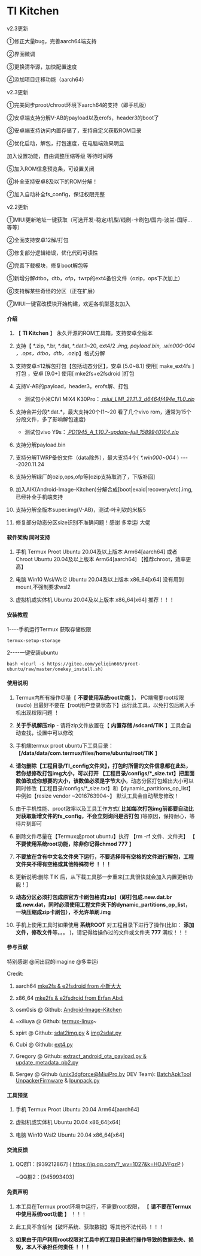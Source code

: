 
#  **TI Kitchen** 
v2.3更新

①修正大量bug，完善aarch64端支持

②界面微调

③更换清华源，加快配置速度

④添加项目迁移功能（aarch64）

v2.3更新

①完美同步proot/chroot环境下aarch64的支持（即手机版）

②安卓端支持分解V-AB的payload以及erofs，header3的boot了

③安卓端支持访问内置存储了，支持自定义获取ROM目录

④优化启动，解包，打包速度，在电脑端效果明显

 加入设置功能，自由调整压缩等级 等待时间等
 
⑤加入ROM信息预览条，可设置关闭

⑥补全支持安卓8及以下的ROM分解！

⑦加入自动补全fs_config，保证权限完整

v2.2更新

①MIUI更新地址一键获取（可选开发-稳定/机型/线刷-卡刷包/国内-波兰-国际...等等）

②全面支持安卓12解/打包

③修复部分逻辑错误，优化代码可读性

④完善下载模块，修复boot解包等

⑤新增分解dtbo，dtb，ofp，twrp的ext4备份文件（ozip，ops下次加上）

⑥支持解某些奇怪的分区（正在扩展）

⑦MIUI一键官改模块开始构建，欢迎各机型基友加入

####  **介绍** 


1.  【 **TI Kitchen** 】 永久开源的ROM工具箱，支持安卓全版本

2.  支持【 *.zip, *.br, *.dat, *.dat.1~20, ext4/2 *.img, payload.bin, *.win000-004 ，*.ops，dtbo，dtb，*.ozip】格式分解

3.  支持安卓≤12解包打包【包括动态分区】，安卓 [5.0~8.1] 使用[ make_ext4fs ]打包 ，安卓 [9.0+] 使用[ mke2fs+e2fsdroid ]打包

4.  支持V-AB的payload，header3，erofs解、打包
    - 测试包小米CIVI MIX4 K30Pro：[ _miui_LMI_21.11.3_d6464f494e_11.0.zip_ ](https://bigota.d.miui.com/21.11.3/miui_LMI_21.11.3_d6464f494e_11.0.zip)

5.  支持合并分段*.dat.*，最大支持20个(1～20 看了几个vivo rom，通常为15个分段文件，多了影响解包速度)
    - 测试包vivo Y9s：[ _PD1945_A_1.10.7-update-full_1589940104.zip_ ](http://sysupwrdl.vivo.com.cn/upgrade/official/officialFiles/PD1945_A_1.10.7-update-full_1589940104.zip)

6.  支持分解payload.bin

7.  支持分解TWRP备份文件（data除外），最大支持4个( _*.win000~004_ )   ----2020.11.24

8.  支持分解绿厂的ozip,ops,ofp等[ozip支持取消了，下版补回]

9.  加入AIK(Android-Image-Kitchen)分解合成[boot|exaid|recovery/etc].img, 已经补全手机端支持

10.  支持分解全版本super.img(V-AB)，测试-叶利钦的米板5

11.  修复部分动态分区size识别不准确问题！感谢 多幸运i 大佬 


####  **软件架构  同时支持** 

1. 手机 Termux Proot Ubuntu 20.04及以上版本 Arm64[aarch64] 或者 <Linux Deploy> Chroot Ubuntu 20.04及以上版本 Arm64[aarch64] 【推荐chroot，效率更高】

2. 电脑 Win10 Wsl/Wsl2 Ubuntu 20.04及以上版本 x86_64[x64]  没有用到mount,不强制要求wsl2

3. 虚拟机或实体机 Ubuntu 20.04及以上版本 x86_64[x64]  推荐！！！


####  **安装教程** 
1----手机运行Termux 获取存储权限 

    termux-setup-storage

2----一键安装ubuntu 

	bash <(curl -s https://gitee.com/yeliqin666/proot-ubuntu/raw/master/onekey_install.sh)


####  **使用说明** 

1.  Termux内所有操作尽量【 **不要使用系统root功能** 】， PC端需要root权限(sudo) 且最好不要在【root用户登录状态下】运行此工具，以免打包后刷入手机出现权限问题 ！

2.   **关于手机解压zip** 
    - 请将zip文件放置在【 **内置存储 /sdcard/TIK** 】工具会自动查找，设置中可以修改

3.  手机端termux proot ubuntu下工具目录： 【**/data/data/com.termux/files/home/ubuntu/root/TIK** 】

4.  **请勿删除【工程目录/TI_config文件夹】，打包时所需的文件信息都在此处，若你想修改打包img大小，可以打开 【工程目录/configs/*_size.txt】把里面数值改成你想要的大小，该数值必须是字节大小**，动态分区打包超出大小可以同时修改【工程目录/configs/*_size.txt】和【dynamic_partitions_op_list】 中例如【resize vendor ~2016763904~】 默认工具会自动帮您修改！

5.  由于手机性能、proot效率以及工具工作方式( **比如每次打包img前都要自动比对获取新增文件的fs_config，不会立刻询问是否打包** )等原因，保持耐心，等待片刻即可

6.  删除文件尽量在【Termux或proot ubuntu】执行 【rm -rf 文件、文件夹】 【 **不要使用系统root功能，除非你记得chmod 777** 】

7.   **不要放在含有中文名文件夹下运行，不要选择带有空格的文件进行解包，工程文件夹不得有空格或其他特殊符号 ！！！** 

8.  更新说明:删除 TIK 后，从下载工具那一步重来[工具很快就会加入内置更新功能！]

9.   **动态分区必须打包成原官方卡刷包格式[zip]（即打包成.new.dat.br或.new.dat，同时必须使用工程文件夹下的dynamic_partitions_op_list，一块压缩成zip卡刷包），不允许单刷.img** 

10.  手机上使用工具时如果使用 **系统ROOT** 对工程目录下进行了操作(比如： **添加文件，修改文件**等。。。 )，请记得给操作过的文件或文件夹  **777**  满权！！！

####  **参与贡献** 

特别感谢 @闲出屁的imagine @多幸运i

Credit:
1.  aarch64 [mke2fs & e2fsdroid from 小新大大](https://github.com/xiaoxindada/SGSI-build-tool)
2.  x86_64 [mke2fs & e2fsdroid from Erfan Abdi](https://github.com/erfanoabdi/ErfanGSIs)
3.  osm0sis @ Github: [Android-Image-Kitchen](https://github.com/osm0sis/Android-Image-Kitchen)
4.  ~xiliuya @ Github: [termux-linux](https://github.com/xiliuya/termux-linux)~

5.  xpirt   @ Github: [sdat2img.py](https://github.com/xpirt/sdat2img) & [img2sdat.py](https://github.com/xpirt/img2sdat)
6.  Cubi    @ Github: [ext4.py](https://github.com/cubinator/ext4)
7.  Gregory @ Github: [extract_android_ota_payload.py & update_metadata_pb2.py](https://github.com/cyxx/extract_android_ota_payload)
8.  Sergey  @ Github (unix3dgforce@MiuiPro.by DEV Team): [BatchApkTool UnpackerFirmware](https://github.com/unix3dgforce) & [lpunpack.py](https://github.com/unix3dgforce/lpunpack)


####  **工具预览** 

1.  手机 Termux Proot Ubuntu 20.04 Arm64[aarch64]

2.  虚拟机或实体机 Ubuntu 20.04 x86_64[x64]

3.  电脑 Win10 Wsl2 Ubuntu 20.04 x86_64[x64]


####  **交流反馈** 

1.  QQ群1：[939212867] ( https://jq.qq.com/?_wv=1027&k=HOJVFqzP )

    ~QQ群2：[945993403]



####  **免责声明** 

1.  本工具在Termux proot环境中运行，不需要root权限， 【 **请不要在Termux中使用系统root功能** 】 ！！！

2.  此工具不含任何【破坏系统、获取数据】等其他不法代码 ！！！

3.   **如果由于用户利用root权限对工具中的工程目录进行操作导致的数据丢失、损毁，本人不承担任何责任 ！！！** 



